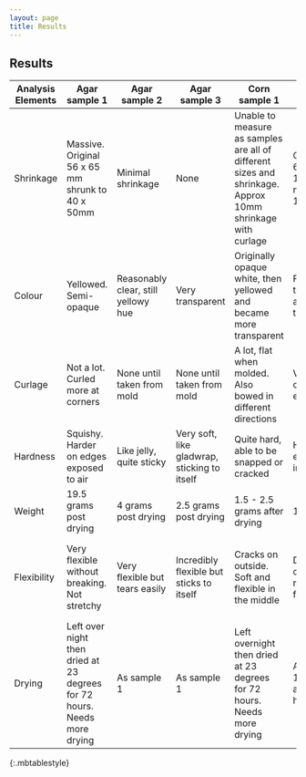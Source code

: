 ```yaml
---
layout: page
title: Results
---
```

## Results


| Analysis Elements | Agar sample 1 | Agar sample 2 | Agar sample 3 | Corn sample 1 | Corn sample 2 | Corn sample 3 |
|------|-------|-------|-------|-------|-------|-------|
| Shrinkage | Massive. Original 56 x 65 mm shrunk to 40 x 50mm | Minimal shrinkage | None | Unable to measure as samples are all of different sizes and shrinkage. Approx 10mm shrinkage with curlage | Originally 65 x 155mm, now 43.3 x 110 | Originally 65 x 155mm, now 41 x 101mm |
| Colour | Yellowed. Semi-opaque | Reasonably clear, still yellowy hue | Very transparent | Originally opaque white, then yellowed and became more transparent | From white to yellowy and transparent | Similar to sample 2. Slightly more transparent |
| Curlage | Not a lot. Curled more at corners | None until taken from mold | None until taken from mold | A lot, flat when molded. Also bowed in different directions | Very curly, came up at ends more | Curled a lot. Also cracked and curled along the cracks |
| Hardness | Squishy. Harder on edges exposed to air | Like jelly, quite sticky | Very soft, like gladwrap, sticking to itself | Quite hard, able to be snapped or cracked | Hard on edges, soft in middle | Not as hard as sample 2. Edges very crispy |
| Weight | 19.5 grams post drying | 4 grams post drying | 2.5 grams post drying | 1.5 - 2.5 grams after drying | 19 grams | 16 grams |
| Flexibility | Very flexible without breaking. Not stretchy | Very flexible but tears easily | Incredibly flexible but sticks to itself | Cracks on outside. Soft and flexible in the middle | Doesn't crack but resistant to flexing | Still quite flexible, cacked when touched after 24 hours |
| Drying | Left over night then dried at 23 degrees for 72 hours. Needs more drying | As sample 1 | As sample 1 | Left overnight then dried at 23 degrees for 72 hours. Needs more drying | As sample 1, flipped after 24 hours | Left out to dry for all of the time others were in oven |
{:.mbtablestyle}


